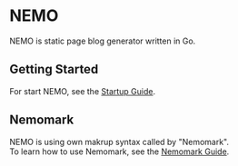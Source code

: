 # NEMO

NEMO is static page blog generator written in Go.

## Getting Started

For start NEMO, see the [Startup Guide](docs/STARTMEUP.md).

## Nemomark

NEMO is using own makrup syntax called by "Nemomark". <br />
To learn how to use Nemomark, see the [Nemomark Guide](docs/MARKGUIDE.md).
